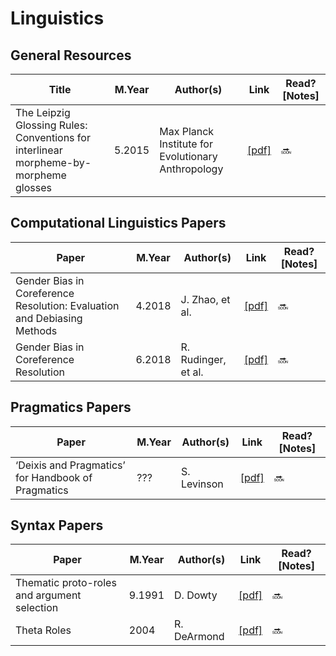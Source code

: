# Linguistics

## General Resources
Title | M.Year | Author(s) | Link | Read? [Notes]
--- | --- | --- | --- | ---
The Leipzig Glossing Rules: Conventions for interlinear morpheme-by-morpheme glosses | 5.2015 | Max Planck Institute for Evolutionary Anthropology | [[pdf]](https://www.eva.mpg.de/lingua/pdf/Glossing-Rules.pdf) | 🔜

## Computational Linguistics Papers
Paper | M.Year | Author(s) | Link | Read? [Notes]
--- | --- | --- | --- | ---
Gender Bias in Coreference Resolution: Evaluation and Debiasing Methods | 4.2018 | J. Zhao, et al. | [[pdf]](https://arxiv.org/pdf/1804.06876.pdf) | 🔜
Gender Bias in Coreference Resolution | 6.2018 | R. Rudinger, et al. | [[pdf]](https://aclweb.org/anthology/N18-2002) | 🔜

## Pragmatics Papers
Paper | M.Year | Author(s) | Link | Read? [Notes]
--- | --- | --- | --- | ---
‘Deixis and Pragmatics’ for Handbook of Pragmatics | ??? | S. Levinson | [[pdf]](https://pure.mpg.de/rest/items/item_59489_2/component/file_59490/content) | 🔜

## Syntax Papers
Paper | M.Year | Author(s) | Link | Read? [Notes]
--- | --- | --- | --- | ---
Thematic proto-roles and argument selection | 9.1991 | D. Dowty | [[pdf]](https://muse.jhu.edu/article/452429/pdf) | 🔜
Theta Roles | 2004 | R. DeArmond | [[pdf]](http://www.sfu.ca/person/dearmond/322/Theta-Roles.fm.pdf) | 🔜
